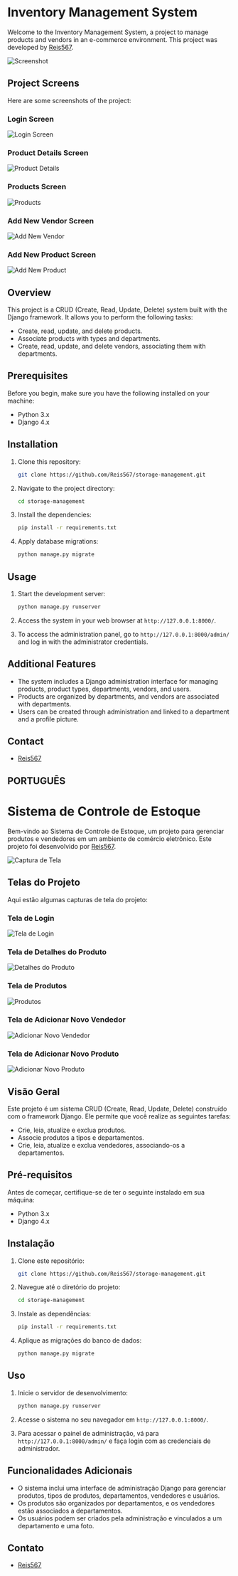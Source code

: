 # Inventory Management System

Welcome to the Inventory Management System, a project to manage products and vendors in an e-commerce environment. This project was developed by [Reis567](https://github.com/Reis567).

![Screenshot](home.png)

## Project Screens

Here are some screenshots of the project:

### Login Screen

![Login Screen](login.PNG)

### Product Details Screen

![Product Details](detalhe.PNG)

### Products Screen

![Products](prods.PNG)

### Add New Vendor Screen

![Add New Vendor](add_vend.PNG)

### Add New Product Screen

![Add New Product](add.PNG)

## Overview

This project is a CRUD (Create, Read, Update, Delete) system built with the Django framework. It allows you to perform the following tasks:

- Create, read, update, and delete products.
- Associate products with types and departments.
- Create, read, update, and delete vendors, associating them with departments.

## Prerequisites

Before you begin, make sure you have the following installed on your machine:

- Python 3.x
- Django 4.x

## Installation

1. Clone this repository:

   ```bash
   git clone https://github.com/Reis567/storage-management.git
   ```

2. Navigate to the project directory:

   ```bash
   cd storage-management
   ```

3. Install the dependencies:

   ```bash
   pip install -r requirements.txt
   ```

4. Apply database migrations:

   ```bash
   python manage.py migrate
   ```

## Usage

1. Start the development server:

   ```bash
   python manage.py runserver
   ```

2. Access the system in your web browser at `http://127.0.0.1:8000/`.

3. To access the administration panel, go to `http://127.0.0.1:8000/admin/` and log in with the administrator credentials.

## Additional Features

- The system includes a Django administration interface for managing products, product types, departments, vendors, and users.
- Products are organized by departments, and vendors are associated with departments.
- Users can be created through administration and linked to a department and a profile picture.

## Contact

- [Reis567](https://github.com/Reis567)



## PORTUGUÊS

# Sistema de Controle de Estoque 

Bem-vindo ao Sistema de Controle de Estoque, um projeto para gerenciar produtos e vendedores em um ambiente de comércio eletrônico. Este projeto foi desenvolvido por [Reis567](https://github.com/Reis567).

![Captura de Tela](home.png)

## Telas do Projeto

Aqui estão algumas capturas de tela do projeto:

### Tela de Login

![Tela de Login](login.PNG)

### Tela de Detalhes do Produto

![Detalhes do Produto](detalhe.PNG)

### Tela de Produtos

![Produtos](prods.PNG)

### Tela de Adicionar Novo Vendedor

![Adicionar Novo Vendedor](add_vend.PNG)

### Tela de Adicionar Novo Produto

![Adicionar Novo Produto](add.PNG)

## Visão Geral

Este projeto é um sistema CRUD (Create, Read, Update, Delete) construído com o framework Django. Ele permite que você realize as seguintes tarefas:

- Crie, leia, atualize e exclua produtos.
- Associe produtos a tipos e departamentos.
- Crie, leia, atualize e exclua vendedores, associando-os a departamentos.

## Pré-requisitos

Antes de começar, certifique-se de ter o seguinte instalado em sua máquina:

- Python 3.x
- Django 4.x

## Instalação

1. Clone este repositório:

   ```bash
   git clone https://github.com/Reis567/storage-management.git
   ```

2. Navegue até o diretório do projeto:

   ```bash
   cd storage-management
   ```

3. Instale as dependências:

   ```bash
   pip install -r requirements.txt
   ```

4. Aplique as migrações do banco de dados:

   ```bash
   python manage.py migrate
   ```

## Uso

1. Inicie o servidor de desenvolvimento:

   ```bash
   python manage.py runserver
   ```

2. Acesse o sistema no seu navegador em `http://127.0.0.1:8000/`.

3. Para acessar o painel de administração, vá para `http://127.0.0.1:8000/admin/` e faça login com as credenciais de administrador.

## Funcionalidades Adicionais

- O sistema inclui uma interface de administração Django para gerenciar produtos, tipos de produtos, departamentos, vendedores e usuários.
- Os produtos são organizados por departamentos, e os vendedores estão associados a departamentos.
- Os usuários podem ser criados pela administração e vinculados a um departamento e uma foto.

## Contato

- [Reis567](https://github.com/Reis567)
